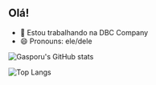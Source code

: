 ## Olá! 

- 🔭 Estou trabalhando na DBC Company
- 😄 Pronouns: ele/dele


![Gasporu's GitHub stats](https://github-readme-stats.vercel.app/api?username=Gasporu&show_icons=true&theme=radical)

![Top Langs](https://github-readme-stats.vercel.app/api/top-langs/?username=Gasporu&hide_progress=true)
